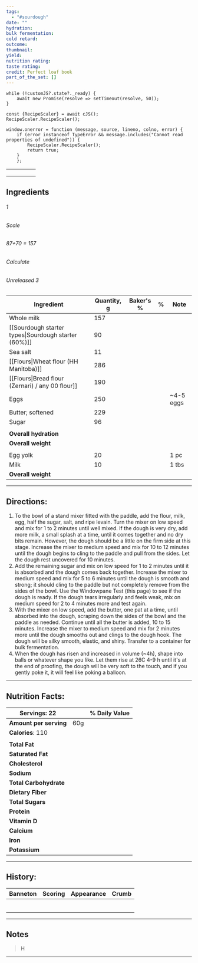 ```yaml
---
tags:
  - "#sourdough"
date: ""
hydration: 
bulk fermentation: 
cold retard: 
outcome: 
thumbnail: 
yield: 
nutrition rating: 
taste rating: 
credit: Perfect loaf book
part_of_the_set: []
---
```

```dataviewjs
while (!customJS?.state?._ready) { 
	await new Promise(resolve => setTimeout(resolve, 50)); 
} 

const {RecipeScaler} = await cJS();
RecipeScaler.RecipeScaler();

window.onerror = function (message, source, lineno, colno, error) {
	if (error instanceof TypeError && message.includes("Cannot read properties of undefined")) {
		RecipeScaler.RecipeScaler();
		return true;
	}
    };
```

|                                                                                                                                                                                                                                      |                                                                                                                                                                                                                                      |                                                                                                                                                                                                                                      |                                                                                                                                                                                                                                      |                                                                                                                                                                                                                                      |
| ------------------------------------------------------------------------------------------------------------------------------------------------------------------------------------------------------------------------------------ | ------------------------------------------------------------------------------------------------------------------------------------------------------------------------------------------------------------------------------------ | ------------------------------------------------------------------------------------------------------------------------------------------------------------------------------------------------------------------------------------ | ------------------------------------------------------------------------------------------------------------------------------------------------------------------------------------------------------------------------------------ | ------------------------------------------------------------------------------------------------------------------------------------------------------------------------------------------------------------------------------------ |
|                                                                                                                                                                                                                                      |                                                                                                                                                                                                                                      |                                                                                                                                                                                                                                      |                                                                                                                                                                                                                                      |                                                                                                                                                                                                                                      |
|                                                                                                                                                                                                                                      |                                                                                                                                                                                                                                      |                                                                                                                                                                                                                                      |                                                                                                                                                                                                                                      |                                                                                                                                                                                                                                      |
|                                                                                                                                                                                                                                      |                                                                                                                                                                                                                                      |                                                                                                                                                                                                                                      |                                                                                                                                                                                                                                      |                                                                                                                                                                                                                                      |


## Ingredients

###### 1
###### Scale
###### 87+70 = 157
###### Calculate
###### Unreleased 3

| Ingredient                                           | Quantity, g | Baker's % | %   | Note      |
| ---------------------------------------------------- | ----------- | --------- | --- | --------- |
| Whole milk                                           | 157         |           |     |           |
| [[Sourdough starter types\|Sourdough starter (60%)]] | 90          |           |     |           |
| Sea salt                                             | 11          |           |     |           |
| [[Flours\|Wheat flour (HH Manitoba)]]                | 286         |           |     |           |
| [[Flours\|Bread flour (Zernari) / any 00 flour]]     | 190         |           |     |           |
| Eggs                                                 | 250         |           |     | ~4-5 eggs |
| Butter; softened                                     | 229         |           |     |           |
| Sugar                                                | 96          |           |     |           |
|                                                      |             |           |     |           |
| **Overall hydration**                                |             |           |     |           |
| **Overall weight**                                   |             |           |     |           |
|                                                      |             |           |     |           |
| Egg yolk                                             | 20          |           |     | 1 pc      |
| Milk                                                 | 10          |           |     | 1 tbs     |
| **Overall weight**                                   |             |           |     |           |





---
## Directions:

1. To the bowl of a stand mixer fitted with the paddle, add the flour, milk, egg, half the sugar, salt, and ripe levain. Turn the mixer on low speed and  mix for 1 to 2 minutes until well mixed. If the dough is very dry,
add more milk, a small splash at a time, until it comes together and no dry bits remain. However, the dough should be a little on the firm side at this stage. Increase the mixer to medium speed and mix for 10 to 12 minutes until the dough begins to cling to the paddle and pull from the sides. Let the dough rest uncovered for 10 minutes.
2. Add the remaining sugar and mix on low speed for 1 to 2 minutes until it is absorbed and the dough comes back together. Increase the mixer to medium speed and mix for 5 to 6 minutes until the dough is smooth and strong; it should cling to the paddle but not completely remove from the sides of the bowl. Use the Windowpane Test (this page) to see if the dough is ready. If the dough tears irregularly and feels weak, mix on medium speed for 2 to 4 minutes more and test again.
3. With the mixer on low speed, add the butter, one pat at a time, until absorbed into the dough, scraping down the sides of the bowl and the paddle as needed. Continue until all the butter is added, 10 to 15 minutes. Increase the mixer to medium speed and mix for 2 minutes more until the dough smooths out and clings to the dough hook. The dough will be silky smooth, elastic, and shiny. Transfer to a container for bulk fermentation.
4. When the dough has risen and increased in volume (~4h), shape into balls or whatever shape you like. Let them rise at 26C 4-9 h until it's at the end of proofing,
the dough will be very soft to the touch, and if you gently poke it, it will feel like poking a balloon. 



---
## Nutrition Facts:

| **Servings:** 22       |       | % Daily Value |
| ---------------------- | ----- | ------------- |
| **Amount per serving** | 60g   |               |
| **Calories**: 110      |       |               |
|                        |       |               |
| **Total Fat**          |       |               |
| **Saturated Fat**      |       |               |
| **Cholesterol**        |       |               |
| **Sodium**             |       |               |
| **Total Carbohydrate** |       |               |
| **Dietary Fiber**      |       |               |
| **Total Sugars**       |       |               |
| **Protein**            |       |               |
| **Vitamin D**          |       |               |
| **Calcium**            |       |               |
| **Iron**               |       |               |
| **Potassium**          |       |               |

---
## History:

| Banneton                                                                                                                                                                                                                                                                                                                                                                                                                                                                                                       | Scoring                                                                                                                                                                                                                              | Appearance                                                                                                                                                                                                                           | Crumb                                                                                                                                                                                                                                |
| -------------------------------------------------------------------------------------------------------------------------------------------------------------------------------------------------------------------------------------------------------------------------------------------------------------------------------------------------------------------------------------------------------------------------------------------------------------------------------------------------------------- | ------------------------------------------------------------------------------------------------------------------------------------------------------------------------------------------------------------------------------------ | ------------------------------------------------------------------------------------------------------------------------------------------------------------------------------------------------------------------------------------ | ------------------------------------------------------------------------------------------------------------------------------------------------------------------------------------------------------------------------------------ |
|                                                                                                                                                                                                                                                                                                                                                                                                                                                                                                                |                                                                                                                                                                                                                                      |                                                                                                                                                                                                                                      |                                                                                                                                                                                                                                      |
|                                                                                                                                                                                                                                                                                                                                                                                                                                                                                                                |                                                                                                                                                                                                                                      |                                                                                                                                                                                                                                      |                                                                                                                                                                                                                                      |
|                                                                                                                                                                                                                                                                                                                                                                                                                                                                                                                |                                                                                                                                                                                                                                      |                                                                                                                                                                                                                                      |                                                                                                                                                                                                                                      |
|                                                                                                                                                                                                                                                                                                                                                                                                                                                                                                                |                                                                                                                                                                                                                                      |                                                                                                                                                                                                                                      |                                                                                                                                                                                                                                      |
|                                                                                                                                                                                                                                                                                                                                                                                                                                                                                                                |                                                                                                                                                                                                                                      |                                                                                                                                                                                                                                      |                                                                                                                                                                                                                                      |
|                                                                                                                                                                                                                                                                                                                                                                                                                                                                                                                |                                                                                                                                                                                                                                      |                                                                                                                                                                                                                                      |                                                                                                                                                                                                                                      |

---
## Notes

> H

---



